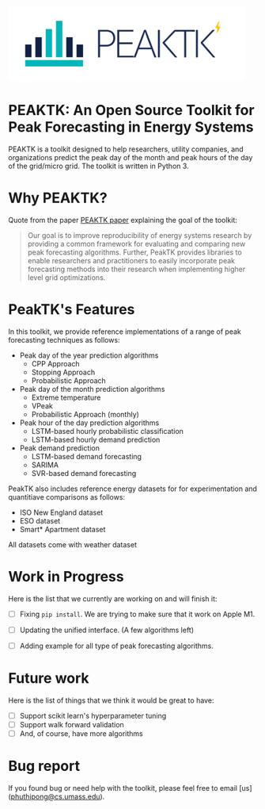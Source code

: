 <img src="peaktk_icon.png" alt="drawing" width="480"/>

# PEAKTK: An Open Source Toolkit for Peak Forecasting in Energy Systems

PEAKTK is a toolkit designed to help researchers, utility companies, and organizations predict the peak day of the month and peak hours of the day of the grid/micro grid. The toolkit is written in Python 3.

# Why PEAKTK?

 Quote from the paper [PEAKTK paper]() explaining the goal of the toolkit:

  > Our goal is to improve reproducibility of energy systems research by providing a common framework for evaluating and comparing new peak forecasting algorithms. 
  > Further, PeakTK provides libraries to enable researchers and practitioners to easily incorporate peak forecasting methods into their research when implementing higher level grid optimizations.

# PeakTK's Features

In this toolkit, we provide reference implementations of a range of peak forecasting techniques as follows:

* Peak day of the year prediction algorithms
	* CPP Approach
	* Stopping Approach
	* Probabilistic Approach
* Peak day of the month prediction algorithms 
	* Extreme temperature
	* VPeak
	* Probabilistic Approach (monthly)
* Peak hour of the day prediction algorithms
	* LSTM-based hourly probabilistic classification 
	* LSTM-based hourly demand prediction
* Peak demand prediction
	* LSTM-based demand forecasting
	* SARIMA
	* SVR-based demand forecasting

PeakTK also includes reference energy datasets for for experimentation and quantitiave comparisons as follows:

* ISO New England dataset  
* ESO dataset
* Smart* Apartment dataset

All datasets come with weather dataset

# Work in Progress

Here is the list that we currently are working on and will finish it:

- [ ] Fixing `pip install`. We are trying to make sure that it work on Apple M1.
- [ ] Updating the unified interface. (A few algorithms left) 
- [ ] Adding example for all type of peak forecasting algorithms.


# Future work

Here is the list of things that we think it would be great to have:

- [ ] Support scikit learn's hyperparameter tuning
- [ ] Support walk forward validation
- [ ] And, of course, have more algorithms

# Bug report

If you found bug or need help with the toolkit, please feel free to email [us] 
(<phuthipong@cs.umass.edu>).










